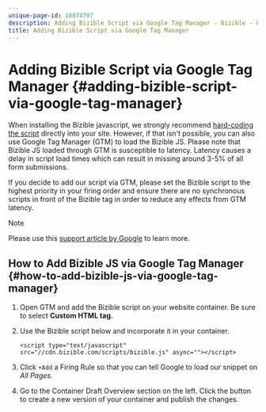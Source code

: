 ```yaml
---
unique-page-id: 18874797
description: Adding Bizible Script via Google Tag Manager - Bizible - Product Documentation
title: Adding Bizible Script via Google Tag Manager
---
```


# Adding Bizible Script via Google Tag Manager {#adding-bizible-script-via-google-tag-manager}

When installing the Bizible javascript, we strongly recommend [hard-coding the script](http://docs.marketo.com/x/qwEgAQ) directly into your site. However, if that isn't possible, you can also use Google Tag Manager (GTM) to load the Bizible JS. Please note that Bizible JS loaded through GTM is susceptible to latency. Latency causes a delay in script load times which can result in missing around 3-5% of all form submissions.

If you decide to add our script via GTM, please set the Bizible script to the highest priority in your firing order and ensure there are no synchronous scripts in front of the Bizible tag in order to reduce any effects from GTM latency.

>[!NOTE]
>
>Please use this [support article by Google](http://support.google.com/tagmanager/answer/2772421?hl=en) to learn more.

## How to Add Bizible JS via Google Tag Manager {#how-to-add-bizible-js-via-google-tag-manager}

1. Open GTM and add the Bizible script on your website container. Be sure to select **Custom HTML tag**. 
1. Use the Bizible script below and incorporate it in your container.

   `<script type="text/javascript" src="//cdn.bizible.com/scripts/bizible.js" async=""></script>`

1. Click `+Add` a Firing Rule so that you can tell Google to load our snippet on *All Pages.*

1. Go to the Container Draft Overview section on the left. Click the button to create a new version of your container and publish the changes.
